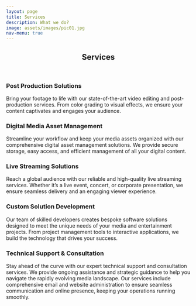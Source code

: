 ```yaml
---
layout: page
title: Services
description: What we do?
image: assets/images/pic01.jpg
nav-menu: true
---
```


<!-- Main -->
<div id="main" class="alt">

<!-- One -->
<section id="one">
	<div class="inner">
		<header class="major">
			<h1>Services</h1>
		</header>

<!-- Content -->
<div class="row">
	<!-- Break -->
	<div class="4u 12u$(medium)">
		<h3>Post Production Solutions</h3>
		<p>Bring your footage to life with our state-of-the-art video editing and post-production services. From color grading to visual effects, we ensure your content captivates and engages your audience.</p>
	</div>
	<div class="4u 12u$(medium)">
		<h3>Digital Media Asset Management</h3>
		<p>Streamline your workflow and keep your media assets organized with our comprehensive digital asset management solutions. We provide secure storage, easy access, and efficient management of all your digital content.</p>
	</div>
	<div class="4u$ 12u$(medium)">
		<h3>Live Streaming Solutions</h3>
		<p>Reach a global audience with our reliable and high-quality live streaming services. Whether it’s a live event, concert, or corporate presentation, we ensure seamless delivery and an engaging viewer experience.</p>
	</div>
</div>
<div class="row">
	<!-- Break -->
	<div class="4u 12u$(medium)">
		<h3>Custom Solution Development</h3>
		<p>Our team of skilled developers creates bespoke software solutions designed to meet the unique needs of your media and entertainment projects. From project management tools to interactive applications, we build the technology that drives your success.</p>
	</div>
	<div class="4u 12u$(medium)">
		<h3>Technical Support & Consultation</h3>
		<p>Stay ahead of the curve with our expert technical support and consultation services. We provide ongoing assistance and strategic guidance to help you navigate the rapidly evolving media landscape. Our services include comprehensive email and website administration to ensure seamless communication and online presence, keeping your operations running smoothly.</p>
	</div>
</div>